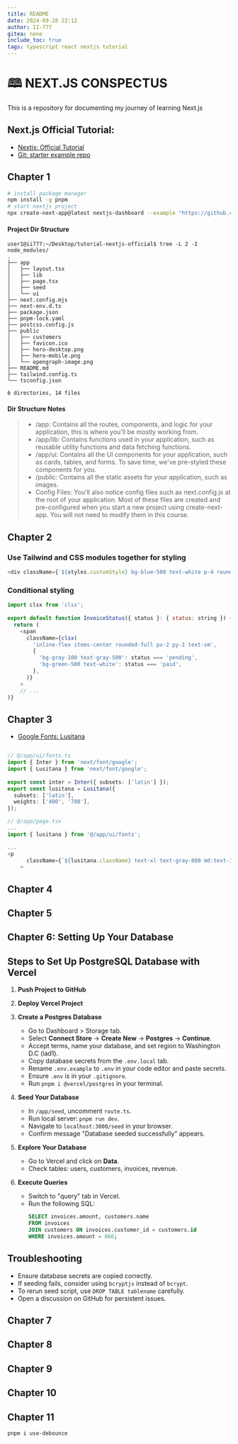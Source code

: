 ```yaml
---
title: README
date: 2024-09-28 22:12
author: II-777
gitea: none
include_toc: true
tags: typescript react nextjs tutorial
---
```


# 🕮 NEXT.JS CONSPECTUS

This is a repository for documenting my journey of learning Next.js

## Next.js Official Tutorial:
- [Nextjs: Official Tutorial](https://nextjs.org/learn/dashboard-app) 
- [Git: starter example repo](https://github.com/vercel/next-learn/tree/main/dashboard/starter-example)
## Chapter 1
```bash
# install package manager
npm install -g pnpm
# start nextjs project 
npx create-next-app@latest nextjs-dashboard --example "https://github.com/vercel/next-learn/tree/main/dashboard/starter-example" --use-pnpm
```
#### Project Dir Structure
```plaintext
user1@ii777:~/Desktop/tutorial-nextjs-official$ tree -L 2 -I node_modules/
.
├── app
│   ├── layout.tsx
│   ├── lib
│   ├── page.tsx
│   ├── seed
│   └── ui
├── next.config.mjs
├── next-env.d.ts
├── package.json
├── pnpm-lock.yaml
├── postcss.config.js
├── public
│   ├── customers
│   ├── favicon.ico
│   ├── hero-desktop.png
│   ├── hero-mobile.png
│   └── opengraph-image.png
├── README.md
├── tailwind.config.ts
└── tsconfig.json

6 directories, 14 files
```
#### Dir Structure Notes
> - /app: Contains all the routes, components, and logic for your application, this is where you'll be mostly working from.
> - /app/lib: Contains functions used in your application, such as reusable utility functions and data fetching functions.
> - /app/ui: Contains all the UI components for your application, such as cards, tables, and forms. To save time, we've pre-styled these components for you.
> - /public: Contains all the static assets for your application, such as images.
> - Config Files: You'll also notice config files such as next.config.js at the root of your application. Most of these files are created and pre-configured when you start a new project using create-next-app. You will not need to modify them in this course.


## Chapter 2
### Use Tailwind and CSS modules together for styling
```js
<div className={`${styles.customStyle} bg-blue-500 text-white p-4 rounded`} />
```

### Conditional styling
```js
import clsx from 'clsx';
 
export default function InvoiceStatus({ status }: { status: string }) {
  return (
    <span
      className={clsx(
        'inline-flex items-center rounded-full px-2 py-1 text-sm',
        {
          'bg-gray-100 text-gray-500': status === 'pending',
          'bg-green-500 text-white': status === 'paid',
        },
      )}
    >
    // ...
)}
```

## Chapter 3
- [Google Fonts: Lusitana](https://fonts.google.com/specimen/Lusitana?query=Lusitana)
```ts

// @/app/ui/fonts.ts
import { Inter } from 'next/font/google';
import { Lusitana } from 'next/font/google';
 
export const inter = Inter({ subsets: ['latin'] });
export const lusitana = Lusitana({
  subsets: ['latin'],
  weights: ['400', '700'],
});
```

```ts
// @/app/page.tsx
...
import { lusitana } from '@/app/ui/fonts';

...
<p
      className={`${lusitana.className} text-xl text-gray-800 md:text-3xl md:leading-normal`}
    >
```

## Chapter 4
## Chapter 5
## Chapter 6: Setting Up Your Database
## Steps to Set Up PostgreSQL Database with Vercel

1. **Push Project to GitHub**
2. **Deploy Vercel Project**
3. **Create a Postgres Database**
   - Go to Dashboard > Storage tab.
   - Select **Connect Store** → **Create New** → **Postgres** → **Continue**.
   - Accept terms, name your database, and set region to Washington D.C (iad1).
   - Copy database secrets from the `.env.local` tab.
   - Rename `.env.example` to `.env` in your code editor and paste secrets.
   - Ensure `.env` is in your `.gitignore`.
   - Run `pnpm i @vercel/postgres` in your terminal.

5. **Seed Your Database**
   - In `/app/seed`, uncomment `route.ts`.
   - Run local server: `pnpm run dev`.
   - Navigate to `localhost:3000/seed` in your browser.
   - Confirm message "Database seeded successfully" appears.

6. **Explore Your Database**
   - Go to Vercel and click on **Data**.
   - Check tables: users, customers, invoices, revenue.

7. **Execute Queries**
   - Switch to "query" tab in Vercel.
   - Run the following SQL:
     ```sql
     SELECT invoices.amount, customers.name
     FROM invoices
     JOIN customers ON invoices.customer_id = customers.id
     WHERE invoices.amount = 666;
     ```

## Troubleshooting
- Ensure database secrets are copied correctly.
- If seeding fails, consider using `bcryptjs` instead of `bcrypt`.
- To rerun seed script, use `DROP TABLE tablename` carefully.
- Open a discussion on GitHub for persistent issues.

## Chapter 7
## Chapter 8
## Chapter 9
## Chapter 10
## Chapter 11
```bash
pnpm i use-debounce
```
